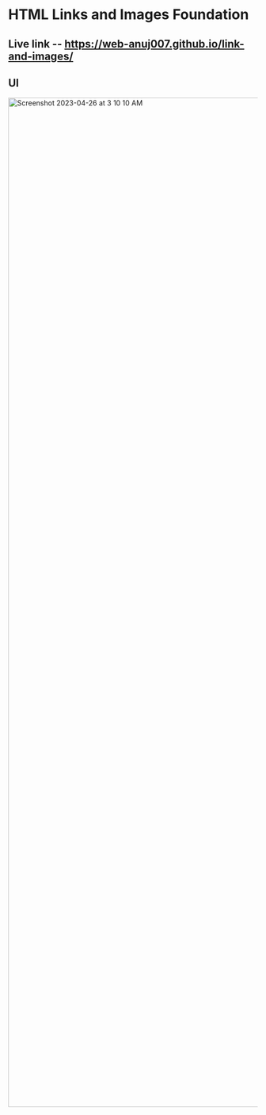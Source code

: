 # HTML Links and Images Foundation

## Live link -- https://web-anuj007.github.io/link-and-images/

## UI
<img width="2038" alt="Screenshot 2023-04-26 at 3 10 10 AM" src="https://user-images.githubusercontent.com/131808855/234410394-3413865d-977e-46c0-8f2b-4aeb86a18e1b.png">
